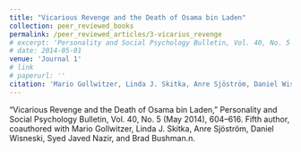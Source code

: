 ```yaml
---
title: "Vicarious Revenge and the Death of Osama bin Laden"
collection: peer_reviewed_books
permalink: /peer_reviewed_articles/3-vicarius_revenge
# excerpt: 'Personality and Social Psychology Bulletin, Vol. 40, No. 5 (May 2014), 604–616. Fifth author, coauthored with Mario Gollwitzer, Linda J. Skitka, Anre Sjöström, Daniel Wisneski, Syed Javed Nazir, and Brad Bushman.n.'
# date: 2014-05-01
venue: 'Journal 1'
# link
# paperurl: '' 
citation: 'Mario Gollwitzer, Linda J. Skitka, Anre Sjöström, Daniel Wisneski, Peter Liberman, Syed Javed Nazir, and Brad Bushman. "Vicarious Revenge and the Death of Osama bin Laden,” Personality and Social Psychology Bulletin, Vol. 40, No. 5 (May 2014): 604–616.'
---
```

“Vicarious Revenge and the Death of Osama bin Laden,” Personality and Social Psychology Bulletin, Vol. 40, No. 5 (May 2014), 604–616. Fifth author, coauthored with Mario Gollwitzer, Linda J. Skitka, Anre Sjöström, Daniel Wisneski, Syed Javed Nazir, and Brad Bushman.n.

<!-- [Download paper here](http://academicpages.github.io/files/paper1.pdf) -->

<!-- Recommended citation: Your Name, You. (2009). "Paper Title Number 1." <i>Journal 1</i>. 1(1). -->
